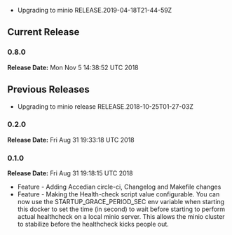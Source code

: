 * Upgrading to minio RELEASE.2019-04-18T21-44-59Z
## Current Release 
### 0.8.0 
**Release Date:** Mon Nov  5 14:38:52 UTC 2018     
## Previous Releases 
* Upgrading to minio release RELEASE.2018-10-25T01-27-03Z
### 0.2.0 
**Release Date:** Fri Aug 31 19:33:18 UTC 2018     
### 0.1.0 
**Release Date:** Fri Aug 31 19:18:15 UTC 2018     
* Feature - Adding Accedian circle-ci, Changelog and Makefile changes
* Feature - Making the Health-check script value configurable. You can now use the STARTUP_GRACE_PERIOD_SEC env variable when starting this docker to set the time (in second) to wait before starting to perform actual healthcheck on a local minio server. This allows the minio cluster to stabilize before the healthcheck kicks people out.

